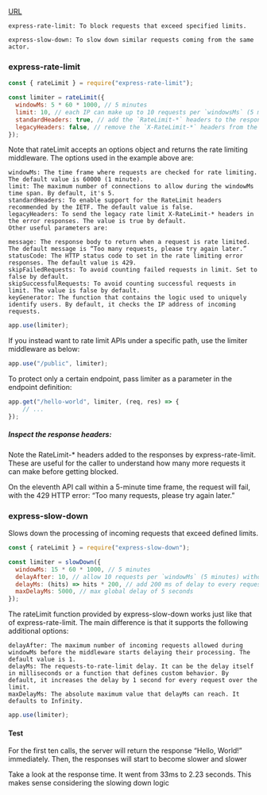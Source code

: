 [URL](https://blog.appsignal.com/2024/04/03/how-to-implement-rate-limiting-in-express-for-nodejs.html)

	express-rate-limit: To block requests that exceed specified limits.

	express-slow-down: To slow down similar requests coming from the same actor.


### express-rate-limit

```js
const { rateLimit } = require("express-rate-limit");
```

```js
const limiter = rateLimit({
  windowMs: 5 * 60 * 1000, // 5 minutes
  limit: 10, // each IP can make up to 10 requests per `windowsMs` (5 minutes)
  standardHeaders: true, // add the `RateLimit-*` headers to the response
  legacyHeaders: false, // remove the `X-RateLimit-*` headers from the response
});
```



Note that rateLimit accepts an options object and returns the rate limiting middleware. The options used in the example above are:

	windowMs: The time frame where requests are checked for rate limiting. The default value is 60000 (1 minute).
	limit: The maximum number of connections to allow during the windowMs time span. By default, it's 5.
	standardHeaders: To enable support for the RateLimit headers recommended by the IETF. The default value is false.
	legacyHeaders: To send the legacy rate limit X-RateLimit-* headers in the error responses. The value is true by default.
	Other useful parameters are:

	message: The response body to return when a request is rate limited. The default message is “Too many requests, please try again later.”
	statusCode: The HTTP status code to set in the rate limiting error responses. The default value is 429.
	skipFailedRequests: To avoid counting failed requests in limit. Set to false by default.
	skipSuccessfulRequests: To avoid counting successful requests in limit. The value is false by default.
	keyGenerator: The function that contains the logic used to uniquely identify users. By default, it checks the IP address of incoming requests.


```js
app.use(limiter);
```


If you instead want to rate limit APIs under a specific path, use the limiter middleware as below:
``` js
app.use("/public", limiter);
```

To protect only a certain endpoint, pass limiter as a parameter in the endpoint definition:
```js
app.get("/hello-world", limiter, (req, res) => {
	// ...
});
```


##### Inspect the response headers:
Note the RateLimit-* headers added to the responses by express-rate-limit. These are useful for the caller to understand how many more requests it can make before getting blocked.

On the eleventh API call within a 5-minute time frame, the request will fail, with the 429 HTTP error: “Too many requests, please try again later.”




### express-slow-down
Slows down the processing of incoming requests that exceed defined limits.

```js
const { rateLimit } = require("express-slow-down");
```

```js
const limiter = slowDown({
  windowMs: 15 * 60 * 1000, // 5 minutes
  delayAfter: 10, // allow 10 requests per `windowMs` (5 minutes) without slowing them down
  delayMs: (hits) => hits * 200, // add 200 ms of delay to every request after the 10th
  maxDelayMs: 5000, // max global delay of 5 seconds
});
```

The rateLimit function provided by express-slow-down works just like that of express-rate-limit. The main difference is that it supports the following additional options:

	delayAfter: The maximum number of incoming requests allowed during windowMs before the middleware starts delaying their processing. The default value is 1.
	delayMs: The requests-to-rate-limit delay. It can be the delay itself in milliseconds or a function that defines custom behavior. By default, it increases the delay by 1 second for every request over the limit.
	maxDelayMs: The absolute maximum value that delayMs can reach. It defaults to Infinity.

```js
app.use(limiter);
```


#### Test
For the first ten calls, the server will return the response “Hello, World!” immediately. Then, the responses will start to become slower and slower

Take a look at the response time. It went from 33ms to 2.23 seconds. This makes sense considering the slowing down logic
